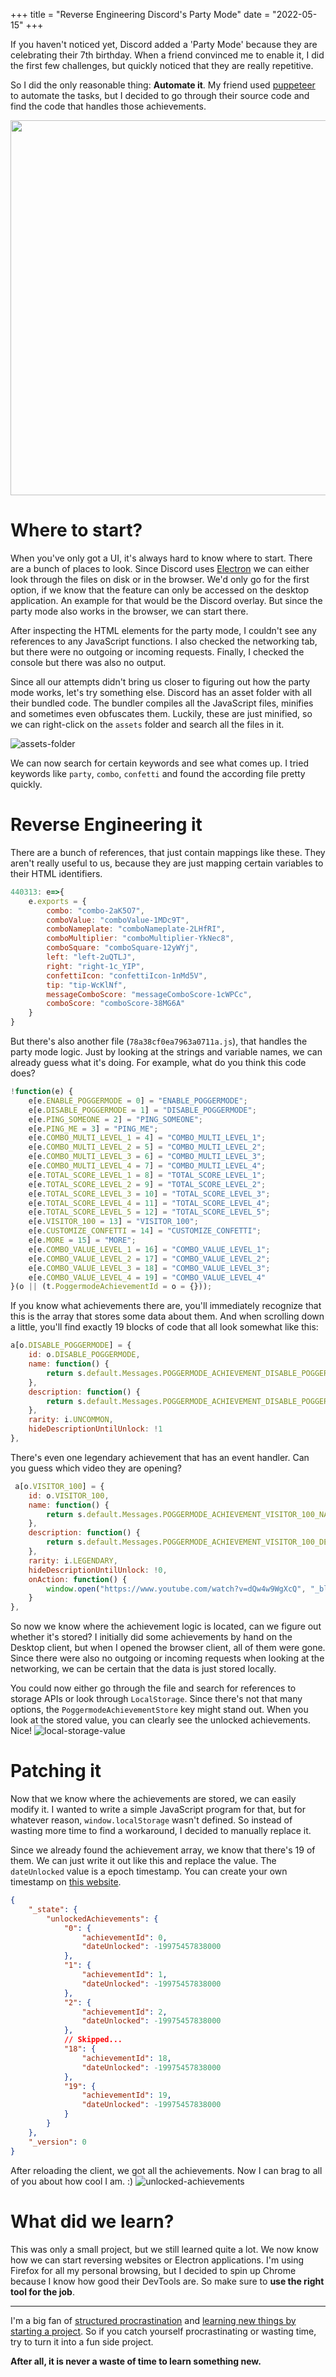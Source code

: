 +++
title = "Reverse Engineering Discord's Party Mode"
date = "2022-05-15"
+++

If you haven't noticed yet, Discord added a 'Party Mode' because they are celebrating their 7th birthday. When a friend convinced me to enable it, I did the first few challenges, but quickly noticed that they are really repetitive.

So I did the only reasonable thing: **Automate it**. My friend used [puppeteer](https://github.com/puppeteer/puppeteer) to automate the tasks, but I decided to go through their source code and find the code that handles those achievements. 


<img src="https://user-images.githubusercontent.com/26800596/168480566-89c9c935-20e3-4745-ba34-0a5a8236489d.png" width="600" style="display: block; margin: auto">

# Where to start? 

When you've only got a UI, it's always hard to know where to start. There are a bunch of places to look. Since Discord uses [Electron](https://www.electronjs.org) we can either look through the files on disk or in the browser. 
We'd only go for the first option, if we know that the feature can only be accessed on the desktop application. An example for that would be the Discord overlay. But since the party mode also works in the browser, we can start there. 

After inspecting the HTML elements for the party mode, I couldn't see any references to any JavaScript functions. I also checked the networking tab, but there were no outgoing or incoming requests. Finally, I checked the console but there was also no output. 

Since all our attempts didn't bring us closer to figuring out how the party mode works, let's try something else. 
Discord has an asset folder with all their bundled code. The bundler compiles all the JavaScript files, minifies and sometimes even obfuscates them. Luckily, these are just minified, so we can right-click on the `assets` folder and search all the files in it. 

![assets-folder](https://user-images.githubusercontent.com/26800596/168480514-c7c59809-be12-413f-a27c-741eb020e20a.png)

We can now search for certain keywords and see what comes up. I tried keywords like `party`, `combo`, `confetti` and found the according file pretty quickly. 

# Reverse Engineering it

There are a bunch of references, that just contain mappings like these. They aren't really useful to us, because they are just mapping certain variables to their HTML identifiers. 
```javascript
440313: e=>{
	e.exports = {
		combo: "combo-2aK5O7",
		comboValue: "comboValue-1MDc9T",
		comboNameplate: "comboNameplate-2LHfRI",
		comboMultiplier: "comboMultiplier-YkNec8",
		comboSquare: "comboSquare-12yWYj",
		left: "left-2uQTLJ",
		right: "right-1c_YIP",
		confettiIcon: "confettiIcon-1nMd5V",
		tip: "tip-WcKlNf",
		messageComboScore: "messageComboScore-1cWPCc",
		comboScore: "comboScore-38MG6A"
	}
}
```

But there's also another file (`78a38cf0ea7963a0711a.js`), that handles the party mode logic. Just by looking at the strings and variable names, we can already guess what it's doing. For example, what do you think this code does? 
```js
!function(e) {
	e[e.ENABLE_POGGERMODE = 0] = "ENABLE_POGGERMODE";
	e[e.DISABLE_POGGERMODE = 1] = "DISABLE_POGGERMODE";
	e[e.PING_SOMEONE = 2] = "PING_SOMEONE";
	e[e.PING_ME = 3] = "PING_ME";
	e[e.COMBO_MULTI_LEVEL_1 = 4] = "COMBO_MULTI_LEVEL_1";
	e[e.COMBO_MULTI_LEVEL_2 = 5] = "COMBO_MULTI_LEVEL_2";
	e[e.COMBO_MULTI_LEVEL_3 = 6] = "COMBO_MULTI_LEVEL_3";
	e[e.COMBO_MULTI_LEVEL_4 = 7] = "COMBO_MULTI_LEVEL_4";
	e[e.TOTAL_SCORE_LEVEL_1 = 8] = "TOTAL_SCORE_LEVEL_1";
	e[e.TOTAL_SCORE_LEVEL_2 = 9] = "TOTAL_SCORE_LEVEL_2";
	e[e.TOTAL_SCORE_LEVEL_3 = 10] = "TOTAL_SCORE_LEVEL_3";
	e[e.TOTAL_SCORE_LEVEL_4 = 11] = "TOTAL_SCORE_LEVEL_4";
	e[e.TOTAL_SCORE_LEVEL_5 = 12] = "TOTAL_SCORE_LEVEL_5";
	e[e.VISITOR_100 = 13] = "VISITOR_100";
	e[e.CUSTOMIZE_CONFETTI = 14] = "CUSTOMIZE_CONFETTI";
	e[e.MORE = 15] = "MORE";
	e[e.COMBO_VALUE_LEVEL_1 = 16] = "COMBO_VALUE_LEVEL_1";
	e[e.COMBO_VALUE_LEVEL_2 = 17] = "COMBO_VALUE_LEVEL_2";
	e[e.COMBO_VALUE_LEVEL_3 = 18] = "COMBO_VALUE_LEVEL_3";
	e[e.COMBO_VALUE_LEVEL_4 = 19] = "COMBO_VALUE_LEVEL_4"
}(o || (t.PoggermodeAchievementId = o = {}));
```

If you know what achievements there are, you'll immediately recognize that this is the array that stores some data about them. And when scrolling down a little, you'll find exactly 19 blocks of code that all look somewhat like this:

```js
a[o.DISABLE_POGGERMODE] = {
	id: o.DISABLE_POGGERMODE,
	name: function() {
		return s.default.Messages.POGGERMODE_ACHIEVEMENT_DISABLE_POGGERMODE_NAME
	},
	description: function() {
		return s.default.Messages.POGGERMODE_ACHIEVEMENT_DISABLE_POGGERMODE_DESCRIPTION
	},
	rarity: i.UNCOMMON,
	hideDescriptionUntilUnlock: !1
},
```

There's even one legendary achievement that has an event handler. Can you guess which video they are opening? 
```js
 a[o.VISITOR_100] = {
	id: o.VISITOR_100,
	name: function() {
		return s.default.Messages.POGGERMODE_ACHIEVEMENT_VISITOR_100_NAME
	},
	description: function() {
		return s.default.Messages.POGGERMODE_ACHIEVEMENT_VISITOR_100_DESCRIPTION
	},
	rarity: i.LEGENDARY,
	hideDescriptionUntilUnlock: !0,
	onAction: function() {
		window.open("https://www.youtube.com/watch?v=dQw4w9WgXcQ", "_blank")
	}
},
```

So now we know where the achievement logic is located, can we figure out whether it's stored? I initially did some achievements by hand on the Desktop client, but when I opened the browser client, all of them were gone. Since there were also no outgoing or incoming requests when looking at the networking, we can be certain that the data is just stored locally. 

You could now either go through the file and search for references to storage APIs or look through `LocalStorage`. Since there's not that many options, the `PoggermodeAchievementStore` key might stand out. When you look at the stored value, you can clearly see the unlocked achievements. Nice!
![local-storage-value](https://user-images.githubusercontent.com/26800596/168480593-39fc7b50-e27c-4890-b273-58a93799b901.png)

# Patching it

Now that we know where the achievements are stored, we can easily modify it. I wanted to write a simple JavaScript program for that, but for whatever reason, `window.localStorage` wasn't defined. So instead of wasting more time to find a workaround, I decided to manually replace it. 

Since we already found the achievement array, we know that there's 19 of them. We can just write it out like this and replace the value. The `dateUnlocked` value is a epoch timestamp. You can create your own timestamp on [this website](https://www.epochconverter.com/). 
```json
{
    "_state": {
        "unlockedAchievements": {
            "0": {
                "achievementId": 0,
                "dateUnlocked": -19975457838000
            },
            "1": {
                "achievementId": 1,
                "dateUnlocked": -19975457838000
            },
            "2": {
                "achievementId": 2,
                "dateUnlocked": -19975457838000
            },
            // Skipped...
            "18": {
                "achievementId": 18,
                "dateUnlocked": -19975457838000
            },
            "19": {
                "achievementId": 19,
                "dateUnlocked": -19975457838000
            }
        }
    },
    "_version": 0
}
```

After reloading the client, we got all the achievements. Now I can brag to all of you about how cool I am. :)
![unlocked-achievements](https://user-images.githubusercontent.com/26800596/168480647-8cf956ea-e7b8-4973-b624-2b7c65a34980.png)

# What did we learn? 

This was only a small project, but we still learned quite a lot. We now know how we can start reversing websites or Electron applications. I'm using Firefox for all my personal browsing, but I decided to spin up Chrome because I know how good their DevTools are. So make sure to **use the right tool for the job**. 

---

I'm a big fan of [structured procrastination](https://www.urbandictionary.com/define.php?term=productive+procrastination) and [learning new things by starting a project](https://invidious.namazso.eu/watch?v=AMMOErxtahk). So if you catch yourself procrastinating or wasting time, try to turn it into a fun side project. 

**After all, it is never a waste of time to learn something new.**